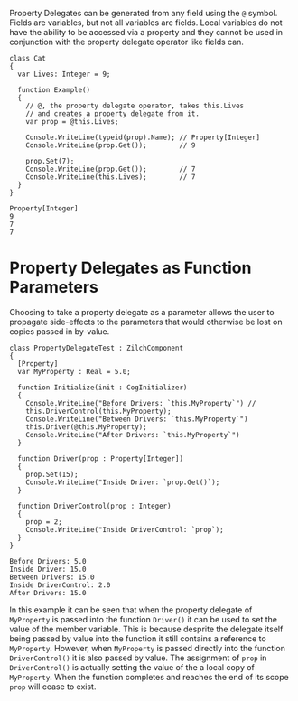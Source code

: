 Property Delegates can be generated from any field using the `@` symbol. Fields are variables, but not all variables are fields. Local variables do not have the ability to be accessed via a property and they cannot be used in conjunction with the property delegate operator like fields can.

```name=Cat, lang=csharp
class Cat
{
  var Lives: Integer = 9;

  function Example()
  {
    // @, the property delegate operator, takes this.Lives
    // and creates a property delegate from it.
    var prop = @this.Lives;

    Console.WriteLine(typeid(prop).Name); // Property[Integer]
    Console.WriteLine(prop.Get());        // 9

    prop.Set(7);
    Console.WriteLine(prop.Get());        // 7
    Console.WriteLine(this.Lives);        // 7
  }
}
```
```name=Console Output
Property[Integer]
9
7
7
```

 # Property Delegates as Function Parameters
Choosing to take a property delegate as a parameter allows the user to propagate side-effects to the parameters that would otherwise be lost on copies passed in by-value.

```name=PropertyDelegateTest, lang=csharp
class PropertyDelegateTest : ZilchComponent
{
  [Property]
  var MyProperty : Real = 5.0;

  function Initialize(init : CogInitializer)
  {
    Console.WriteLine("Before Drivers: `this.MyProperty`") //
    this.DriverControl(this.MyProperty);
    Console.WriteLine("Between Drivers: `this.MyProperty`")
    this.Driver(@this.MyProperty);
    Console.WriteLine("After Drivers: `this.MyProperty`")
  }

  function Driver(prop : Property[Integer])
  {
    prop.Set(15);
    Console.WriteLine("Inside Driver: `prop.Get()`);
  }

  function DriverControl(prop : Integer)
  {
    prop = 2;
    Console.WriteLine("Inside DriverControl: `prop`);
  }
}
```
```name=Console Output
Before Drivers: 5.0
Inside Driver: 15.0
Between Drivers: 15.0
Inside DriverControl: 2.0
After Drivers: 15.0
```
In this example it can be seen that when the property delegate of `MyProperty` is passed into the function `Driver()` it can be used to set the value of the member variable. This is because desprite the delegate itself being passed by value into the function it still contains a reference to `MyProperty`. However, when `MyProperty` is passed directly into the function `DriverControl()` it is also passed by value. The assignment of `prop` in `DriverControl()` is actually setting the value of the a local copy of `MyProperty`. When the function completes and reaches the end of its scope `prop` will cease to exist.  

 